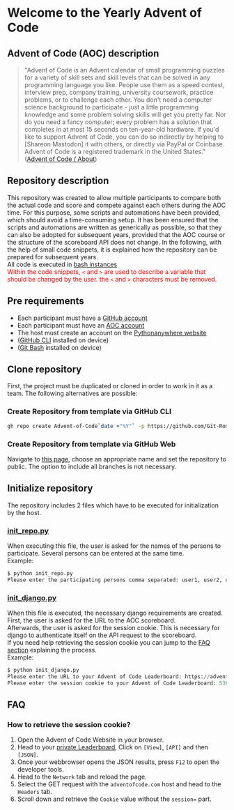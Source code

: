# Welcome to the Yearly Advent of Code

## Advent of Code (AOC) description

> "Advent of Code is an Advent calendar of small programming puzzles for a variety of skill sets and skill levels that can be solved in any programming language you like. People use them as a speed contest, interview prep, company training, university coursework, practice problems, or to challenge each other. You don't need a computer science background to participate - just a little programming knowledge and some problem solving skills will get you pretty far. Nor do you need a fancy computer; every problem has a solution that completes in at most 15 seconds on ten-year-old hardware. If you'd like to support Advent of Code, you can do so indirectly by helping to [Shareon Mastodon] it with others, or directly via PayPal or Coinbase. Advent of Code is a registered trademark in the United States." ([Advent of Code / About](https://adventofcode.com/2021/about))

## Repository description

This repository was created to allow multiple participants to compare both the actual code and score and compete against each others during the AOC time. For this purpose, some scripts and automations have been provided, which should avoid a time-consuming setup.
It has been ensured that the scripts and automations are written as generically as possible, so that they can also be adopted for subsequent years, provided that the AOC course or the structure of the scoreboard API does not change.
In the following, with the help of small code snippets, it is explained how the repository can be prepared for subsequent years.  
All code is executed in [bash instances](https://gitforwindows.org/)  
<span style="color:red">Within the code snippets, `<` and `>` are used to describe a variable that should be changed by the user. the `<` and `>` characters must be removed.
</span>

## Pre requirements

- Each participant must have a [GitHub account](https://github.com/signup?source=login)
- Each participant must have an [AOC account](https://adventofcode.com/2021/auth/login)
- The host must create an account on the [Pythonanywhere website](https://www.pythonanywhere.com/)
- ([GitHub CLI](https://cli.github.com/) installed on device)
- ([Git Bash](https://gitforwindows.org/) installed on device)

## Clone repository

First, the project must be duplicated or cloned in order to work in it as a team. The following alternatives are possible:

### Create Repository from template via GitHub CLI

```bash
gh repo create Advent-of-Code`date +"%Y"` -p https://github.com/Git-Romer/Advent-of-Code.git --public
```

### Create Repository from template via GitHub Web

Navigate to [this page](https://github.com/Git-Romer/Advent-of-Code/generate), choose an appropriate name and set the repository to public. The option to include all branches is not necessary.

## Initialize repository

The repository includes 2 files which have to be executed for initialization by the host.

### [init_repo.py](init_repo.py)

When executing this file, the user is asked for the names of the persons to participate. Several persons can be entered at the same time.  
Example:

```python
$ python init_repo.py
Please enter the participating persons comma separated: user1, user2, user3
```

### [init_django.py](init_django.py)

When this file is executed, the necessary django requirements are created.  
First, the user is asked for the URL to the AOC scoreboard.  
Afterwards, the user is asked for the session cookie. This is necessary for django to authenticate itself on the API request to the scoreboard.  
If you need help retrieving the session cookie you can jump to the [FAQ section](#How-to-retrieve-the-session-cookie) explaining the process.  
Example:

```python
$ python init_django.py
Please enter the URL to your Advent of Code Leaderboard: https://adventofcode.com/****/leaderboard/private/view/*******
Please enter the session cookie to your Advent of Code Leaderboard: 53616c74658e*****************************************************************************************************49ad7acf102791d
```

## FAQ

### How to retrieve the session cookie?

1. Open the Advent of Code Website in your browser.
2. Head to your [private Leaderboard](https://adventofcode.com/leaderboard/private), Click on `[View]`, `[API]` and then `[JSON]`.
3. Once your webbrowser opens the JSON results, press `F12` to open the developer tools.
4. Head to the `Network` tab and reload the page.
5. Select the GET request with the `adventofcode.com` host and head to the `Headers` tab.
6. Scroll down and retrieve the `Cookie` value without the `session=` part.
